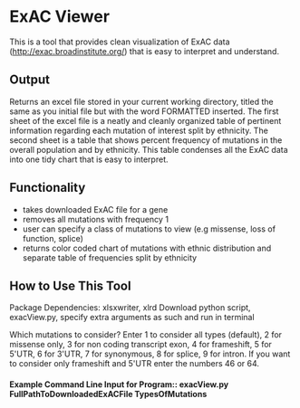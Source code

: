 # ExAC Viewer

This is a tool that provides clean visualization of ExAC data (http://exac.broadinstitute.org/) that is easy to interpret and understand.

## Output

Returns an excel file stored in your current working directory, titled the same as you initial file but with the word FORMATTED inserted. The first sheet of the excel file is a neatly and cleanly organized table of pertinent information regarding each mutation of interest split by ethnicity. The second sheet is a table that shows percent frequency of mutations in the overall population and by ethnicity. This table condenses all the ExAC data into one tidy chart that is easy to interpret. 

## Functionality

- takes downloaded ExAC file for a gene
- removes all mutations with frequency 1
- user can specify a class of mutations to view (e.g missense, loss of function, splice)
- returns color coded chart of mutations with ethnic distribution and separate table of frequencies split by ethnicity

## How to Use This Tool

Package Dependencies: xlsxwriter, xlrd
Download python script, exacView.py, specify extra arguments as such and run in terminal

Which mutations to consider? Enter 1 to consider all types (default), 2 for missense only, 3 for non coding transcript exon, 4 for frameshift, 5 for 5'UTR, 6 for 3'UTR, 7 for synonymous, 8 for splice, 9 for intron. If you want to consider only frameshift and 5'UTR enter the numbers 46 or 64. 

#### Example Command Line Input for Program:: exacView.py FullPathToDownloadedExACFile TypesOfMutations
